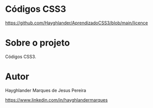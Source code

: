 # Códigos CSS3

https://github.com/Hayghlander/AprendizadoCSS3/blob/main/licence

# Sobre o projeto

Códigos CSS3.

# Autor

Hayghlander Marques de Jesus Pereira

https://www.linkedin.com/in/hayghlandermarques
